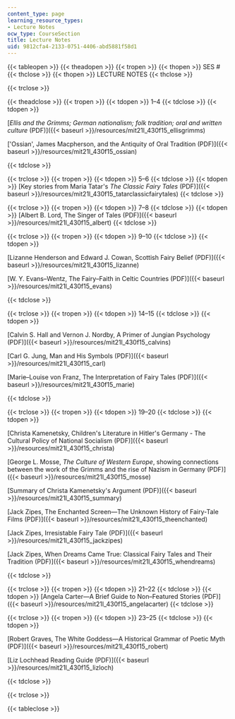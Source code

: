 ```yaml
---
content_type: page
learning_resource_types:
- Lecture Notes
ocw_type: CourseSection
title: Lecture Notes
uid: 9812cfa4-2133-0751-4406-abd5881f58d1
---
```


{{< tableopen >}}
{{< theadopen >}}
{{< tropen >}}
{{< thopen >}}
SES #
{{< thclose >}}
{{< thopen >}}
LECTURE NOTES
{{< thclose >}}

{{< trclose >}}

{{< theadclose >}}
{{< tropen >}}
{{< tdopen >}}
1–4
{{< tdclose >}}
{{< tdopen >}}


[_Ellis and the Grimms; German nationalism; folk tradition; oral and written culture_ (PDF)]({{< baseurl >}}/resources/mit21l_430f15_ellisgrimms)

['Ossian', James Macpherson, and the Antiquity of Oral Tradition (PDF)]({{< baseurl >}}/resources/mit21l_430f15_ossian)


{{< tdclose >}}

{{< trclose >}}
{{< tropen >}}
{{< tdopen >}}
5–6
{{< tdclose >}}
{{< tdopen >}}
[Key stories from Maria Tatar's _The Classic Fairy Tales_ (PDF)]({{< baseurl >}}/resources/mit21l_430f15_tatarclassicfairytales)
{{< tdclose >}}

{{< trclose >}}
{{< tropen >}}
{{< tdopen >}}
7–8
{{< tdclose >}}
{{< tdopen >}}
[Albert B. Lord, The Singer of Tales (PDF)]({{< baseurl >}}/resources/mit21l_430f15_albert)
{{< tdclose >}}

{{< trclose >}}
{{< tropen >}}
{{< tdopen >}}
9–10
{{< tdclose >}}
{{< tdopen >}}


[Lizanne Henderson and Edward J. Cowan, Scottish Fairy Belief (PDF)]({{< baseurl >}}/resources/mit21l_430f15_lizanne)

[W. Y. Evans–Wentz, The Fairy–Faith in Celtic Countries (PDF)]({{< baseurl >}}/resources/mit21l_430f15_evans)


{{< tdclose >}}

{{< trclose >}}
{{< tropen >}}
{{< tdopen >}}
14–15
{{< tdclose >}}
{{< tdopen >}}


[Calvin S. Hall and Vernon J. Nordby, A Primer of Jungian Psychology (PDF)]({{< baseurl >}}/resources/mit21l_430f15_calvins)

[Carl G. Jung, Man and His Symbols (PDF)]({{< baseurl >}}/resources/mit21l_430f15_carl)

[Marie–Louise von Franz, The Interpretation of Fairy Tales (PDF)]({{< baseurl >}}/resources/mit21l_430f15_marie)


{{< tdclose >}}

{{< trclose >}}
{{< tropen >}}
{{< tdopen >}}
19–20
{{< tdclose >}}
{{< tdopen >}}


[Christa Kamenetsky, Children's Literature in Hitler's Germany - The Cultural Policy of National Socialism (PDF)]({{< baseurl >}}/resources/mit21l_430f15_christa)

[George L. Mosse, _The Culture of Western Europe_, showing connections between the work of the Grimms and the rise of Nazism in Germany (PDF)]({{< baseurl >}}/resources/mit21l_430f15_mosse)

[Summary of Christa Kamenetsky's Argument (PDF)]({{< baseurl >}}/resources/mit21l_430f15_summary)

[Jack Zipes, The Enchanted Screen—The Unknown History of Fairy-Tale Films (PDF)]({{< baseurl >}}/resources/mit21l_430f15_theenchanted)

[Jack Zipes, Irresistable Fairy Tale (PDF)]({{< baseurl >}}/resources/mit21l_430f15_jackzipes)

[Jack Zipes, When Dreams Came True: Classical Fairy Tales and Their Tradition (PDF)]({{< baseurl >}}/resources/mit21l_430f15_whendreams)


{{< tdclose >}}

{{< trclose >}}
{{< tropen >}}
{{< tdopen >}}
21–22
{{< tdclose >}}
{{< tdopen >}}
[Angela Carter—A Brief Guide to Non–Featured Stories (PDF)]({{< baseurl >}}/resources/mit21l_430f15_angelacarter)
{{< tdclose >}}

{{< trclose >}}
{{< tropen >}}
{{< tdopen >}}
23–25
{{< tdclose >}}
{{< tdopen >}}


[Robert Graves, The White Goddess—A Historical Grammar of Poetic Myth (PDF)]({{< baseurl >}}/resources/mit21l_430f15_robert)

[Liz Lochhead Reading Guide (PDF)]({{< baseurl >}}/resources/mit21l_430f15_lizloch)


{{< tdclose >}}

{{< trclose >}}

{{< tableclose >}}